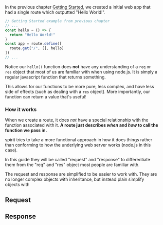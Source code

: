 In the previous chapter [Getting Started](getting-started.md), we created a initial web app that had a single route which outputted "Hello World!".

```js
// Getting Started example from previous chapter
// ...
const hello = () => {
  return "Hello World!"
}
const app = route.define([
  route.get("/", [], hello)
])
// ...
```

Notice our `hello()` function does __not__ have any understanding of a `req` or `res` object that most of us are familiar with when using node.js. It is simply a regular javascript function that returns something.

This allows for our functions to be more pure, less complex, and have less side of effects (such as dealing with a `res` object). More importantly, our function can return a value that's useful!

### How it works

When we create a route, it does _not_ have a special relationship with the function associated with it. __A route just describes _when_ and _how_ to call the function we pass in.__ 


spirit tries to take a more functional approach in how it does things rather than conforming to how the underlying web server works (node.js in this case).



In this guide they will be called "request" and "response" to differentiate them from the "req" and "res" object most people are familiar with.

The request and response are simplified to be easier to work with. They are no longer complex objects with inheritance, but instead plain simplify objects with 

## Request


## Response